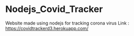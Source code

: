 # Nodejs_Covid_Tracker
Website made using nodejs for tracking corona virus
Link : https://covidtrackerd3.herokuapp.com/
